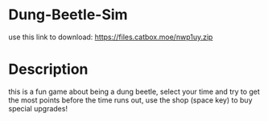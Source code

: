 # Dung-Beetle-Sim
use this link to download: https://files.catbox.moe/nwp1uy.zip
# Description
this is a fun game about being a dung beetle, select your time and try to get the most points before the time runs out, use the shop (space key) to buy special upgrades!
